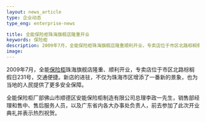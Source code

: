 ```yaml
---
layout: news_article
type: 企业动态
type_eng: enterprise-news

title: 全能保险柜珠海旗舰店隆重开业
keywords: 保险柜
description: 2009年7月，全能保险柜珠海旗舰店隆重顺利开业，专卖店位于市区北路棕榈假日231号，交通便捷。新店的进驻，为当地的人民提供了更多安全保障。
image: 
---
```

2009年7月，全能[保险柜](http://www.qnnsafe.com/)珠海旗舰店隆重、顺利开业，专卖店位于市区北路棕榈假日231号，交通便捷。新店的进驻，不仅为珠海市区增添了一番新的景象，也为当地的人民提供了更多安全保障。

全能保险柜厂部佛山市顺德区安能保险柜制造有限公司总理李政一先生，销售部经理和售中、售后服务人员，以及广东省内各大办事处负责人，前去参加了此次开业典礼并表示热烈祝贺。
